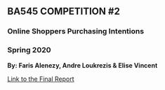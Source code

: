 
## BA545 COMPETITION #2
### Online Shoppers Purchasing Intentions
### Spring 2020
 
__By: Faris Alenezy, Andre Loukrezis & Elise Vincent__

[Link to the Final Report](https://github.com/aloukrezis01/online-shopping-analysis/blob/master/Final_Markdown.ipynb)